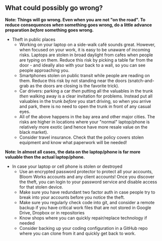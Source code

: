 ## What could possibly go wrong?

**Note: Things will go wrong. Even when you are not "on the road". To reduce consequences _when_ something goes wrong, do a little advance preparation _before_ something goes wrong.**

- Theft in public places
  - Working on your laptop on a side-walk café sounds great. However, when focused on your work, it is easy to be unaware of incoming risks. Laptops are stolen in broad daylight from cafes when people are typing on them. Reduce this risk by picking a table far from the door - and ideally also with your back to a wall, so you can see people approaching you.
  - Smartphones stolen on public transit while people are reading on them. Reduce this risk by not standing near the doors (snatch-and-grab as the doors are closing is the favorite trick).
  - Car drivers: parking a car _then_ putting all the valuables in the trunk _then_ walking away is a clear invitation for problems. Instead put all valuables in the trunk _before_ you start driving, so when you arrive and park, there is no need to open the trunk in front of any casual eyes.
  - All of the above happens in the bay area and other major cities. The risks are higher in locations where your "normal" laptop/phone is relatively more exotic (and hence have more resale value on the black market).
  - Consider travel insurance. Check that the policy covers stolen equipment and know what paperwork will be needed!

**Note: In almost all cases, the data on the laptop/phone is far more valuable then the actual laptop/phone.**

- In case your laptop or cell phone is stolen or destroyed
  - Use an encrypted password protector to protect all your accounts, Bloom Works accounts and any client accounts! Once you discover the theft, you can login to your password service and disable access for that stolen device.
  - Make sure you have redundant two factor auth in case people try to break into your accounts before you notice the theft.
  - Make sure you regularly check code into git, and consider a remote backup if you have critical work files that are not stored in Google Drive, Dropbox or in repositories
  - Know shops where you can quickly repair/replace technology if needed
  - Consider backing up your coding configuration in a GitHub repo where you can clone from it and quickly get back to work.
